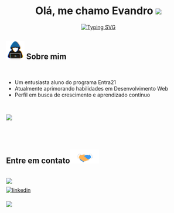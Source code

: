 <h1 align="center"><b>Olá, me chamo Evandro </b><img src="https://media.giphy.com/media/hvRJCLFzcasrR4ia7z/giphy.gif" width="35"></h1>
<!--  -->
<p align="center">
 <a href="https://git.io/typing-svg"><img src="https://readme-typing-svg.demolab.com?font=poppins&size=25&pause=1000&color=F7F7F7&width=435&lines=Sou+estudante+do+Entra21+-+React" alt="Typing SVG" /></a>
</p>

	
## <picture><img src = "https://github.com/0xAbdulKhalid/0xAbdulKhalid/raw/main/assets/mdImages/about_me.gif" width = 50px></picture> **Sobre mim**

<br>

- Um entusiasta aluno do programa Entra21 
- Atualmente aprimorando habilidades em Desenvolvimento Web
- Perfil em busca de crescimento e aprendizado contínuo

<br>

<img src="https://user-images.githubusercontent.com/73097560/115834477-dbab4500-a447-11eb-908a-139a6edaec5c.gif"><br><br>


<br>




## <b> Entre em contato</b><img src="https://github.com/0xAbdulKhalid/0xAbdulKhalid/raw/main/assets/mdImages/handshake.gif" width ="80">
<br>
<div align='left'>


<a href="mailto:evandroreichert07@gmail.com" target="_blank">
<img src="https://img.shields.io/badge/evandroreichert07@gmail.com-%23EA4335.svg?style=for-the-badge&logo=gmail&logoColor=white" t=mail style="margin-bottom: 5px;" />
</a>


<br>


<a href="https://www.linkedin.com/in/evandro-reichert-900708168/" target="_blank">
<img src="https://img.shields.io/badge/linkedin:%20%20evandro%20reichert-%252300acee.svg?color=405DE6&style=for-the-badge&logo=linkedin&logoColor=white" alt=linkedin style="margin-bottom: 5px;"/>

</a>

	

</div>

<br>
<img src="https://user-images.githubusercontent.com/73097560/115834477-dbab4500-a447-11eb-908a-139a6edaec5c.gif">
<br>
<br>
<br>



</div>
